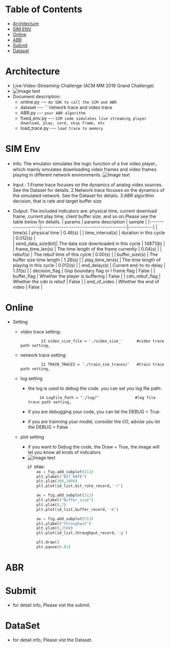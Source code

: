 Table of Contents
=================

   * [Architecture]()
   * [SIM ENV]()
   * [Online]() 
   * [ABR]()
   * [Submit]()
   * [Dataset]()
   
# Architecture
* Live-Video-Streaming-Challenge (ACM MM 2019 Grand Challenge)
* ![Image text](https://github.com/NGnetLab/Live-Video-Streaming-Challenge/blob/master/幻灯片1.gif)
* Document description:
     * online.py       --- ```An SDK to call the SIM and ABR ```
     * dataset         --- ```network trace and video trace
     * ABR.py          --- ```your ABR algorithm```
     * fixed_env.py    --- ```SIM code simulates live streaming player download, play, card, skip frame, etc```
     * load_trace.py   --- ```load trace to memory```
# SIM Env
* Info: The emulator simulates the logic function of a live video player，which mainly simulates downloading video frames and video frames playing in different network environments.
![Image text](https://github.com/NGnetLab/Live-Video-Streaming-Challenge/blob/master/frame.png)    
* Input :
      1.Frame trace focuses on the dynamics of analog video sources. See the Dataset for details.
      2.Network trace focuses on the dynamics of the simulated network. See the Dataset for details.
      3.ABR algorithm decision, that is rate and target buffer size
      
* Output: The included indicators are: physical time, current download frame, current play time, client buffer size, and so on.Please see the table below for details.
        |   params   | params description |  sample    |
        |--------------------|------------------------------------------|------------|
        | time(s)            | physical time                            |   0.46(s)  |
        | time_interval(s)   | duration in this cycle                   |   0.012(s) |  
        | send_data_size(bit)| The data size downloaded in this cycle   |   14871(b) |
        | frame_time_len(s)  | The time length of the frame currently   |   0.04(s)  |
        | rebuf(s)           | The rebuf time of this cycle             |   0.00(s)  |
        | buffer_size(s)     | The buffer size time length              |   1.26(s)  |
        | play_time_len(s)   | The time length of playing in this cycle |   0.012(s) |
        | end_delay(s)       | Current end-to-to delay                  |   1.31(s)  |
        | decision_flag      | Gop boundary flag or I frame flag        |   False    |
        | buffer_flag        | Whether the player is buffering          |   False    |
        | cdn_rebuf_flag     | Whether the cdn is rebuf                 |   False    |
        | end_of_video       | Whether the end of video                 |   False    |
        
# Online
* Setting
    * video trace setting:     
        
                   13 video_size_file = './video_size_'      #video trace path setting,
                   
    * network trace setting:
    
                   12 TRAIN_TRACES = './train_sim_traces/'   #train trace path setting, 
                   
    * log setting
        * the log is used to debug the code. you can set you log file path:

                   14 LogFile_Path = "./log/"                #log file trace path setting, 
        
        * if you are debugging your code, you can let the DEBUG = True.
        * if you are trainning your model, consider the I/O, advise you let the DEBUG = False
    * plot setting
        * if you want to Debug the code, the Draw = True, the image will let you know all kinds of indicators
        * ![Image text](https://github.com/NGnetLab/LiveStreamingDemo/blob/master/figure_1.png)

        ```python
           if DRAW:
               ax = fig.add_subplot(311)
               plt.ylabel("BIT_RATE")
               plt.ylim(300,1000)
               plt.plot(id_list,bit_rate_record,'-r')
  
               ax = fig.add_subplot(312)
               plt.ylabel("Buffer_size")
               plt.ylim(0,7)
               plt.plot(id_list,buffer_record,'-b')
  
               ax = fig.add_subplot(313)
               plt.ylabel("throughput")
               plt.ylim(0,2500)
               plt.plot(id_list,throughput_record,'-g')
  
               plt.draw()
               plt.pause(0.01)
         ```
# ABR
# Submit
* for detail info, Please vist the submit.
# DataSet
* for detail info, Please vist the Dataset.
